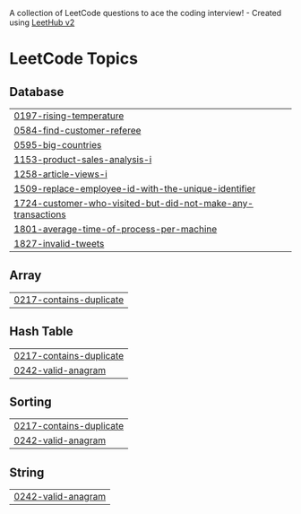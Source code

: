 A collection of LeetCode questions to ace the coding interview! - Created using [LeetHub v2](https://github.com/arunbhardwaj/LeetHub-2.0)
<!---LeetCode Topics Start-->
# LeetCode Topics
## Database
|  |
| ------- |
| [0197-rising-temperature](https://github.com/Tushar-555/LeetCode/tree/master/0197-rising-temperature) |
| [0584-find-customer-referee](https://github.com/Tushar-555/LeetCode/tree/master/0584-find-customer-referee) |
| [0595-big-countries](https://github.com/Tushar-555/LeetCode/tree/master/0595-big-countries) |
| [1153-product-sales-analysis-i](https://github.com/Tushar-555/LeetCode/tree/master/1153-product-sales-analysis-i) |
| [1258-article-views-i](https://github.com/Tushar-555/LeetCode/tree/master/1258-article-views-i) |
| [1509-replace-employee-id-with-the-unique-identifier](https://github.com/Tushar-555/LeetCode/tree/master/1509-replace-employee-id-with-the-unique-identifier) |
| [1724-customer-who-visited-but-did-not-make-any-transactions](https://github.com/Tushar-555/LeetCode/tree/master/1724-customer-who-visited-but-did-not-make-any-transactions) |
| [1801-average-time-of-process-per-machine](https://github.com/Tushar-555/LeetCode/tree/master/1801-average-time-of-process-per-machine) |
| [1827-invalid-tweets](https://github.com/Tushar-555/LeetCode/tree/master/1827-invalid-tweets) |
## Array
|  |
| ------- |
| [0217-contains-duplicate](https://github.com/Tushar-555/LeetCode/tree/master/0217-contains-duplicate) |
## Hash Table
|  |
| ------- |
| [0217-contains-duplicate](https://github.com/Tushar-555/LeetCode/tree/master/0217-contains-duplicate) |
| [0242-valid-anagram](https://github.com/Tushar-555/LeetCode/tree/master/0242-valid-anagram) |
## Sorting
|  |
| ------- |
| [0217-contains-duplicate](https://github.com/Tushar-555/LeetCode/tree/master/0217-contains-duplicate) |
| [0242-valid-anagram](https://github.com/Tushar-555/LeetCode/tree/master/0242-valid-anagram) |
## String
|  |
| ------- |
| [0242-valid-anagram](https://github.com/Tushar-555/LeetCode/tree/master/0242-valid-anagram) |
<!---LeetCode Topics End-->